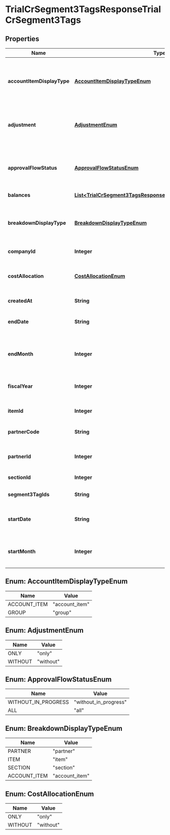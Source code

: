

# TrialCrSegment3TagsResponseTrialCrSegment3Tags


## Properties

Name | Type | Description | Notes
------------ | ------------- | ------------- | -------------
**accountItemDisplayType** | [**AccountItemDisplayTypeEnum**](#AccountItemDisplayTypeEnum) | 勘定科目の表示（勘定科目: account_item, 決算書表示:group）(条件に指定した時のみ含まれる） |  [optional]
**adjustment** | [**AdjustmentEnum**](#AdjustmentEnum) | 決算整理仕訳のみ: only, 決算整理仕訳以外: without(条件に指定した時のみ含まれる） |  [optional]
**approvalFlowStatus** | [**ApprovalFlowStatusEnum**](#ApprovalFlowStatusEnum) | 未承認を除く: without_in_progress (デフォルト), 全てのステータス: all(条件に指定した時のみ含まれる） |  [optional]
**balances** | [**List&lt;TrialCrSegment3TagsResponseTrialCrSegment3TagsBalances&gt;**](TrialCrSegment3TagsResponseTrialCrSegment3TagsBalances.md) |  | 
**breakdownDisplayType** | [**BreakdownDisplayTypeEnum**](#BreakdownDisplayTypeEnum) | 内訳の表示（取引先: partner, 品目: item, 部門: section, 勘定科目: account_item）(条件に指定した時のみ含まれる） |  [optional]
**companyId** | **Integer** | 事業所ID | 
**costAllocation** | [**CostAllocationEnum**](#CostAllocationEnum) | 配賦仕訳のみ：only,配賦仕訳以外：without(条件に指定した時のみ含まれる） |  [optional]
**createdAt** | **String** | 作成日時 |  [optional]
**endDate** | **String** | 発生日で絞込：終了日(yyyy-mm-dd)(条件に指定した時のみ含まれる） |  [optional]
**endMonth** | **Integer** | 発生月で絞込：終了会計月(1-12)(条件に指定した時のみ含まれる） |  [optional]
**fiscalYear** | **Integer** | 会計年度(条件に指定した時、または条件に月、日条件がない時のみ含まれる） |  [optional]
**itemId** | **Integer** | 品目ID(条件に指定した時のみ含まれる） |  [optional]
**partnerCode** | **String** | 取引先コード(条件に指定した時のみ含まれる） |  [optional]
**partnerId** | **Integer** | 取引先ID(条件に指定した時のみ含まれる） |  [optional]
**sectionId** | **Integer** | 部門ID(条件に指定した時のみ含まれる） |  [optional]
**segment3TagIds** | **String** | 出力するセグメント3の指定 | 
**startDate** | **String** | 発生日で絞込：開始日(yyyy-mm-dd)(条件に指定した時のみ含まれる） |  [optional]
**startMonth** | **Integer** | 発生月で絞込：開始会計月(1-12)(条件に指定した時のみ含まれる） |  [optional]



## Enum: AccountItemDisplayTypeEnum

Name | Value
---- | -----
ACCOUNT_ITEM | &quot;account_item&quot;
GROUP | &quot;group&quot;



## Enum: AdjustmentEnum

Name | Value
---- | -----
ONLY | &quot;only&quot;
WITHOUT | &quot;without&quot;



## Enum: ApprovalFlowStatusEnum

Name | Value
---- | -----
WITHOUT_IN_PROGRESS | &quot;without_in_progress&quot;
ALL | &quot;all&quot;



## Enum: BreakdownDisplayTypeEnum

Name | Value
---- | -----
PARTNER | &quot;partner&quot;
ITEM | &quot;item&quot;
SECTION | &quot;section&quot;
ACCOUNT_ITEM | &quot;account_item&quot;



## Enum: CostAllocationEnum

Name | Value
---- | -----
ONLY | &quot;only&quot;
WITHOUT | &quot;without&quot;



